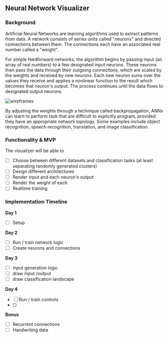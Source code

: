 ## Neural Network Visualizer

### Background

Artificial Neural Networks are learning algorithms used to extract patterns
from data. A network consists of series units called "neurons" and directed
connections between them. The connections each have an associated real number
called a "weight".

For simple feedforward networks, the algorithm begins by passing input (an
array of real numbers) to a few designated input neurons. These neurons then
pass the data through their outgoing connections, which are scaled by the
weights and received by new neurons. Each new neuron sums over the values they
receive and applies a nonlinear function to the result which becomes that
neuron's output. The process continues until the data flows to designated output
neurons.


![wireframes](https://upload.wikimedia.org/wikipedia/commons/thumb/6/60/ArtificialNeuronModel_english.png/600px-ArtificialNeuronModel_english.png)

By adjusting the weights through a technique called backpropagation, ANNs can
learn to perform task that are difficult to explicitly program, provided they
have an appropriate network topology. Some examples include object recognition,
speech recognition, translation, and image classification.

### Functionality & MVP

The visualizer will be able to
- [ ] Choose between different datasets and classification tasks (at least
separating randomly generated clusters)
- [ ] Design different architectures
- [ ] Render input and each neuron's output
- [ ] Render the weight of each
- [ ] Realtime training

### Implementation Timeline

**Day 1**
- [ ] Setup

**Day 2**
- [ ] Run / train network logic
- [ ] Create neurons and connections

**Day 3**
- [ ] Input generation logic
- [ ] draw input /output
- [ ] draw classification landscape

**Day 4**
- [ ] Run / train controls
- [ ] 

**Bonus**
- [ ] Recurrent connections
- [ ] Handwriting data
